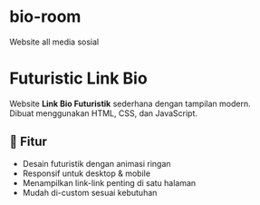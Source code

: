 # bio-room
Website all media sosial 
# Futuristic Link Bio

Website **Link Bio Futuristik** sederhana dengan tampilan modern.  
Dibuat menggunakan HTML, CSS, dan JavaScript.  

## 🚀 Fitur
- Desain futuristik dengan animasi ringan
- Responsif untuk desktop & mobile
- Menampilkan link-link penting di satu halaman
- Mudah di-custom sesuai kebutuhan
